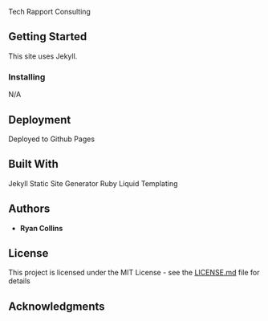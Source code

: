 Tech Rapport Consulting

## Getting Started
This site uses Jekyll.

### Installing
N/A

## Deployment
Deployed to Github Pages

## Built With
Jekyll Static Site Generator
Ruby
Liquid Templating

## Authors

* **Ryan Collins**

## License

This project is licensed under the MIT License - see the [LICENSE.md](LICENSE.md) file for details

## Acknowledgments
